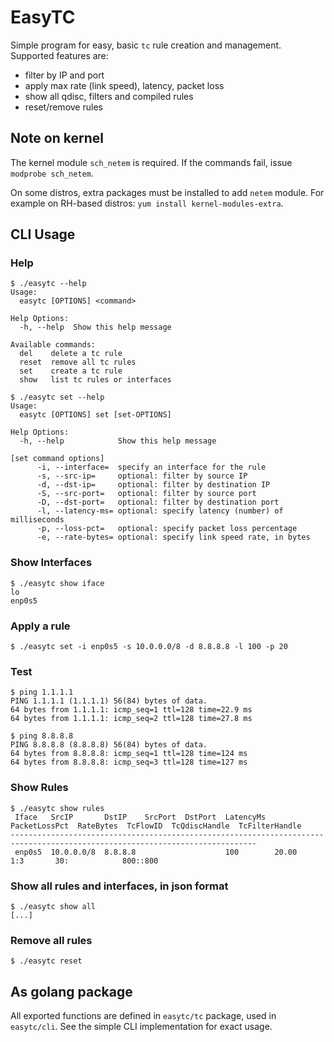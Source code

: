 # EasyTC

Simple program for easy, basic `tc` rule creation and management. Supported features are:
* filter by IP and port
* apply max rate (link speed), latency, packet loss
* show all qdisc, filters and compiled rules
* reset/remove rules

## Note on kernel

The kernel module `sch_netem` is required. If the commands fail, issue `modprobe sch_netem`.

On some distros, extra packages must be installed to add `netem` module. For example on RH-based distros: `yum install kernel-modules-extra`.

## CLI Usage

### Help

```
$ ./easytc --help
Usage:
  easytc [OPTIONS] <command>

Help Options:
  -h, --help  Show this help message

Available commands:
  del    delete a tc rule
  reset  remove all tc rules
  set    create a tc rule
  show   list tc rules or interfaces
```

```
$ ./easytc set --help
Usage:
  easytc [OPTIONS] set [set-OPTIONS]

Help Options:
  -h, --help            Show this help message

[set command options]
      -i, --interface=  specify an interface for the rule
      -s, --src-ip=     optional: filter by source IP
      -d, --dst-ip=     optional: filter by destination IP
      -S, --src-port=   optional: filter by source port
      -D, --dst-port=   optional: filter by destination port
      -l, --latency-ms= optional: specify latency (number) of milliseconds
      -p, --loss-pct=   optional: specify packet loss percentage
      -e, --rate-bytes= optional: specify link speed rate, in bytes
```

### Show Interfaces

```
$ ./easytc show iface
lo
enp0s5
```

### Apply a rule

```
$ ./easytc set -i enp0s5 -s 10.0.0.0/8 -d 8.8.8.8 -l 100 -p 20
```

### Test

```
$ ping 1.1.1.1
PING 1.1.1.1 (1.1.1.1) 56(84) bytes of data.
64 bytes from 1.1.1.1: icmp_seq=1 ttl=128 time=22.9 ms
64 bytes from 1.1.1.1: icmp_seq=2 ttl=128 time=27.8 ms

$ ping 8.8.8.8
PING 8.8.8.8 (8.8.8.8) 56(84) bytes of data.
64 bytes from 8.8.8.8: icmp_seq=1 ttl=128 time=124 ms
64 bytes from 8.8.8.8: icmp_seq=3 ttl=128 time=127 ms
```

### Show Rules

```
$ ./easytc show rules
 Iface   SrcIP       DstIP    SrcPort  DstPort  LatencyMs  PacketLossPct  RateBytes  TcFlowID  TcQdiscHandle  TcFilterHandle 
-----------------------------------------------------------------------------------------------------------------------------
 enp0s5  10.0.0.0/8  8.8.8.8                    100        20.00                     1:3       30:            800::800   
```

### Show all rules and interfaces, in json format

```
$ ./easytc show all
[...]
```

### Remove all rules

```
$ ./easytc reset
```

## As golang package

All exported functions are defined in `easytc/tc` package, used in `easytc/cli`. See the simple CLI implementation for exact usage.

